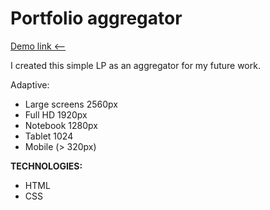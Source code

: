 # Portfolio aggregator

[Demo link <--](https://dammned.github.io/portfolio-aggregator/)

I created this simple LP as an aggregator for my future work.

Adaptive:

- Large screens 2560px
- Full HD 1920px
- Notebook 1280px
- Tablet 1024
- Mobile (> 320px)

**TECHNOLOGIES:**

- HTML
- CSS

